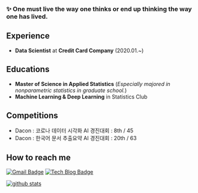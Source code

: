 ### ✨ One must live the way one thinks or end up thinking the way one has lived.

## Experience

- **Data Scientist** at **Credit Card Company** (2020.01.~)


## Educations

- **Master of Science in Applied Statistics**
   (*Especially majored in nonparametric statistics in graduate school.*)
- **Machine Learning & Deep Learning** in Statistics Club


## Competitions

- Dacon : 코로나 데이터 시각화 AI 경진대회 : 8th / 45
- Dacon : 한국어 문서 추출요약 AI 경진대회 : 20th / 63


## How to reach me

[![Gmail Badge](https://img.shields.io/badge/-Gmail-d14836?style=flat-square&logo=Gmail&logoColor=white&link=mailto:danahkim@yonsei.com)](mailto:danahkim@yonsei.com)
[![Tech Blog Badge](http://img.shields.io/badge/-Tech%20blog-black?style=flat-square&logo=github&link=https://monologg.kr/)](https://danaing.github.io/) 


[![github stats](https://github-readme-stats.vercel.app/api?username=danaing&show_icons=true&hide_border=False)](https://github.com/danaing)

<!--
**danaing/danaing** is a ✨ _special_ ✨ repository because its `README.md` (this file) appears on your GitHub profile.

[![Linkedin Badge](https://img.shields.io/badge/-LinkedIn-blue?style=flat-square&logo=Linkedin&logoColor=white&link=https://www.linkedin.com/in/jang-won-park/)](https://www.linkedin.com/in/jang-won-park/)


Here are some ideas to get you started:

- 🔭 I’m currently working on ...
- 🌱 I’m currently learning ...
- 👯 I’m looking to collaborate on ...
- 🤔 I’m looking for help with ...
- 💬 Ask me about ...
- 📫 How to reach me: ...
- 😄 Pronouns: ...
- ⚡ Fun fact: ...
-->
